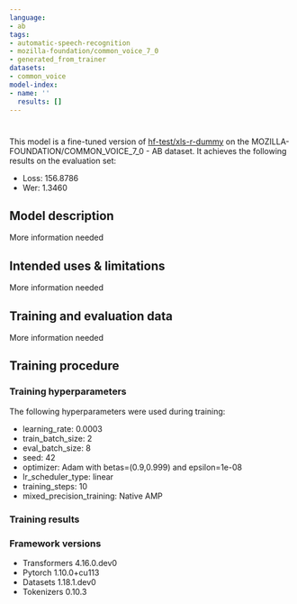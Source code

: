 ```yaml
---
language:
- ab
tags:
- automatic-speech-recognition
- mozilla-foundation/common_voice_7_0
- generated_from_trainer
datasets:
- common_voice
model-index:
- name: ''
  results: []
---
```


<!-- This model card has been generated automatically according to the information the Trainer had access to. You
should probably proofread and complete it, then remove this comment. -->

# 

This model is a fine-tuned version of [hf-test/xls-r-dummy](https://huggingface.co/hf-test/xls-r-dummy) on the MOZILLA-FOUNDATION/COMMON_VOICE_7_0 - AB dataset.
It achieves the following results on the evaluation set:
- Loss: 156.8786
- Wer: 1.3460

## Model description

More information needed

## Intended uses & limitations

More information needed

## Training and evaluation data

More information needed

## Training procedure

### Training hyperparameters

The following hyperparameters were used during training:
- learning_rate: 0.0003
- train_batch_size: 2
- eval_batch_size: 8
- seed: 42
- optimizer: Adam with betas=(0.9,0.999) and epsilon=1e-08
- lr_scheduler_type: linear
- training_steps: 10
- mixed_precision_training: Native AMP

### Training results



### Framework versions

- Transformers 4.16.0.dev0
- Pytorch 1.10.0+cu113
- Datasets 1.18.1.dev0
- Tokenizers 0.10.3
